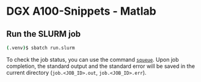 # DGX A100-Snippets - Matlab

## Run the SLURM job

```bash
(.venv)$ sbatch run.slurm
```

To check the job status, you can use the command [`squeue`](https://slurm.schedmd.com/squeue.html). 
Upon job completion, the standard output and the standard error will be saved in the current directory (`job.<JOB_ID>.out`, `job.<JOB_ID>.err`).
